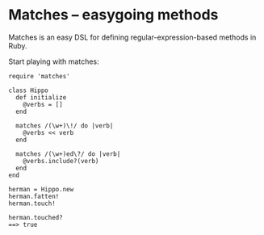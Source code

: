 Matches – easygoing methods
===========================

Matches is an easy DSL for defining regular-expression-based methods in Ruby.

Start playing with matches:

    require 'matches'
    
    class Hippo
      def initialize
        @verbs = []
      end
      
      matches /(\w+)\!/ do |verb|
        @verbs << verb
      end
      
      matches /(\w+)ed\?/ do |verb|
        @verbs.include?(verb)
      end
    end

    herman = Hippo.new
    herman.fatten!
    herman.touch!
    
    herman.touched?
    ==> true


